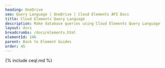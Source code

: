 ```yaml
---
heading: OneDrive
seo: Query Language | OneDrive | Cloud Elements API Docs
title: Cloud Elements Query Language
description: Make database queries using Cloud Elements Query Language.
layout: docs
breadcrumbs: /docs/elements.html
elementId: 146
parent: Back to Element Guides
order: 45
---
```


{% include ceql.md %}
